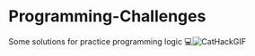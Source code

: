 # Programming-Challenges
Some solutions for practice programming logic 💻![CatHackGIF](https://github.com/Krypter93/Programming-Projects/assets/91453436/d567d35f-0cfa-445c-acc3-bc58a32f4e6c)

